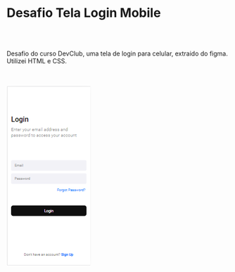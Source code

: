 <h1> Desafio Tela Login Mobile </h1>
<br>
<br>
<p> Desafio do curso DevClub, uma tela de login para celular, extraido do figma. Utilizei HTML e CSS. </p>
<br>
<br>
<img src="https://raw.githubusercontent.com/BeattrizAndrade/desafio-figma-telamobile/c805970963e51f37fe20fc69d54dcb9d200da8e2/img/tela-mobile.png">
